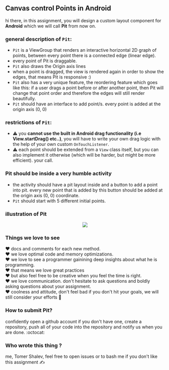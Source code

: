 ## Canvas control Points in Android

hi there, in this assignment, you will design a custom layout component for
**Android** which we will call **Pit** from now on.

### general description of `Pit`:
* `Pit` is a ViewGroup that renders an interactive horizontal 2D graph of points, between every point there is
a connected edge (linear edge).
* every point of Pit is draggable.
* `Pit` also draws the Origin axis lines
* when a point is dragged, the view is rendered again in order to show the edges,
that means Pit is responsive :)
* `Pit` also has a very unique feature, the reordering feature which goes like this:
if a user drags a point before or after another point, then Pit will change that point
order and therefore the edges will still render beautifully.
* `Pit` should have an interface to add point/s. every point is added at the origin axis (0, 0)

### restrictions of `Pit`:
* :warning: you **cannot use the built in Android drag functionality (i.e View.startDrag() etc..)**, you will have to write your own
drag logic with the help of your own custom `OnTouchListener`.
* :warning: each point should be extended from a `View` class itself, but you can also implement it otherwise (which will be
harder, but might be more efficient). your call.

### Pit should be inside a very humble activity
* the activity should have a pit layout inside and a button to add a point into pit. every new point that is added by this
button should be added at the origin axis (0, 0) coordinate.
* `Pit` should start with 5 different initial points.

### illustration of Pit
<div align="center"><img src="https://vectr.com/hendrixstring/f1BaUwHxiD.png?width=320&height=320&select=f1BaUwHxiDpage0"></div>

### Things we love to see
:heart: docs and comments for each new method.  
:heart: we love optimal code and memory optimizations.  
:heart: we love to see a programmer gainining deep insights about what he is programming.  
:heart: that means we love great practices  
:heart: but also feel free to be creative when you feel the time is right.  
:heart: we love communication. don't hesitate to ask questions and boldly asking questions
about your assignment.  
:heart: coolness and attitude, don't feel bad if you don't hit your goals, we will still consider
your efforts :2nd_place_medal:

### How to submit Pit?
confidently open a github account if you don't have one, create a repository, push all of your code into the repository
and notify us when you are done. :octocat:

### Who wrote this thing ?
me, Tomer Shalev, feel free to open issues or to bash me if you don't like this assignment :writing_hand:
